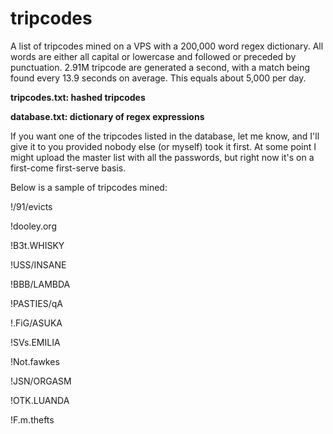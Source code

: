 # tripcodes

A list of tripcodes mined on a VPS with a 200,000 word regex dictionary. All words are either all capital or lowercase and followed or preceded by punctuation. 2.91M tripcode are generated a second, with a match being found every 13.9 seconds on average. This equals about 5,000 per day. 

<b>tripcodes.txt: hashed tripcodes

database.txt: dictionary of regex expressions</b>

If you want one of the tripcodes listed in the database, let me know, and I'll give it to you provided nobody else (or myself) took it first. At some point I might upload the master list with all the passwords, but right now it's on a first-come first-serve basis.

Below is a sample of tripcodes mined:

!/91/evicts

!dooley.org

!B3t.WHISKY

!USS/INSANE

!BBB/LAMBDA

!PASTIES/qA

!.FiG/ASUKA

!SVs.EMILIA

!Not.fawkes

!JSN/ORGASM

!OTK.LUANDA

!F.m.thefts


